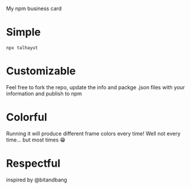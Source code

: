 My npm business card

# Simple
`npx talhayut`

# Customizable
Feel free to fork the repo, update the info and packge .json files with your information and publish to npm

# Colorful
Running it will produce different frame colors every time! Well not every time... but most times 😁

# Respectful
inspired by @bitandbang
